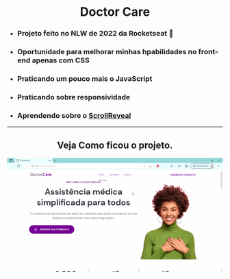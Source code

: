 <div align="center">
    <h1>Doctor Care</h1>
</div>

<div align="left">
    <ul>
        <li><h3>Projeto feito no NLW de 2022 da Rocketseat 🚀 </h3></li> 
        <li><h3>Oportunidade para melhorar minhas hpabilidades no front-end apenas com CSS</h3></li> 
        <li><h3>Praticando um pouco mais o JavaScript</h3></li> 
        <li><h3>Praticando sobre responsividade</h3></li> 
        <li><h3>Aprendendo sobre o <a href="https://scrollrevealjs.org/" > ScrollReveal</a></h3></li> 
    </ul>
</div>

<hr>
<div align="center">
    <h2>Veja Como ficou o projeto.</h2>
    <img src="https://github.com/brunossales/ROCKETSEAT_Studies/blob/main/imgs/DoctorCare%20-%20Pessoal.gif">
        <a href="https://github.com/brunossales/ROCKETSEAT_Studies/blob/main/imgs/DoctorCare%20-%20Pessoal.gif"> </a>
    </img>
</div>